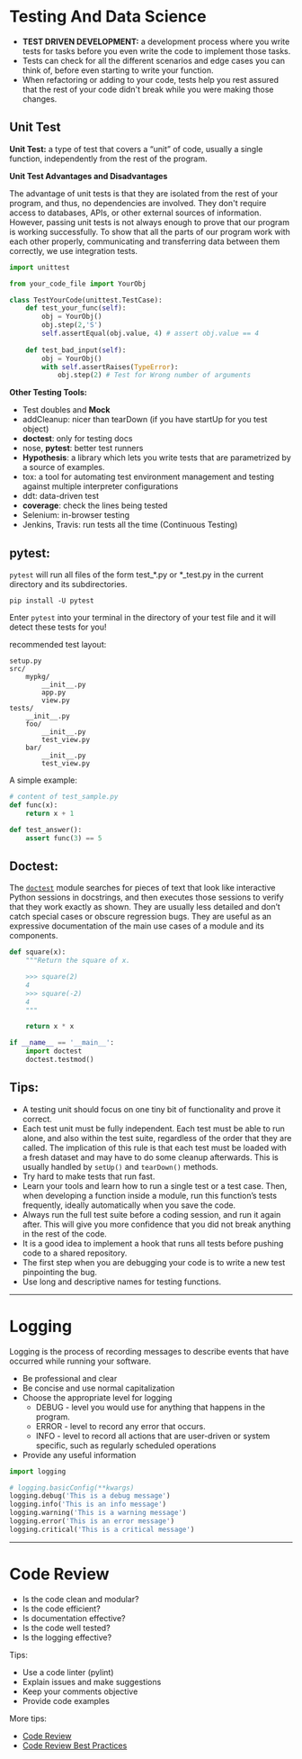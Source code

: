 # Testing And Data Science

- **TEST DRIVEN DEVELOPMENT:** a development process where you write tests for tasks before you even write the code to implement those tasks.
- Tests can check for all the different scenarios and edge cases you can think of, before even starting to write your function. 
- When refactoring or adding to your code, tests help you rest assured that the rest of your code didn't break while you were making those changes. 

## Unit Test

**Unit Test:** a type of test that covers a “unit” of code, usually a single function, independently from the rest of the program.

**Unit Test Advantages and Disadvantages**

The advantage of unit tests is that they are isolated from the rest of your program, and thus, no dependencies are involved. They don't require access to databases, APIs, or other external sources of information. However, passing unit tests is not always enough to prove that our program is working successfully. To show that all the parts of our program work with each other properly, communicating and transferring data between them correctly, we use integration tests. 

```python
import unittest

from your_code_file import YourObj

class TestYourCode(unittest.TestCase):
    def test_your_func(self):
        obj = YourObj()
        obj.step(2,'S')
        self.assertEqual(obj.value, 4) # assert obj.value == 4 
    
    def test_bad_input(self):
        obj = YourObj()
        with self.assertRaises(TypeError):
            obj.step(2) # Test for Wrong number of arguments
```

**Other Testing Tools:**

- Test doubles and **Mock**
- addCleanup: nicer than tearDown (if you have startUp for you test object)
- **doctest**: only for testing docs
- nose, **pytest**: better test runners
- **Hypothesis**: a library which lets you write tests that are parametrized by a source of examples.
- tox: a tool for automating test environment management and testing against multiple interpreter configurations
- ddt: data-driven test
- **coverage**: check the lines being tested
- Selenium: in-browser testing
- Jenkins, Travis: run tests all the time (Continuous Testing)

## pytest:

`pytest` will run all files of the form test_*.py or *_test.py in the current directory and its subdirectories.

```shell
pip install -U pytest
```

Enter `pytest` into your terminal in the directory of your test file and it will detect these tests for you!

recommended test layout:

```shell
setup.py
src/
    mypkg/
        __init__.py
        app.py
        view.py
tests/
    __init__.py
    foo/
        __init__.py
        test_view.py
    bar/
        __init__.py
        test_view.py
```

A simple example:

```python
# content of test_sample.py
def func(x):
    return x + 1

def test_answer():
    assert func(3) == 5
```

## Doctest:

The [`doctest`](https://docs.python.org/3/library/doctest.html#module-doctest) module searches for pieces of text that look like interactive Python sessions in docstrings, and then executes those sessions to verify that they work exactly as shown. They are usually less detailed and don’t catch special cases or obscure regression bugs. They are useful as an expressive documentation of the main use cases of a module and its components.

```python
def square(x):
    """Return the square of x.

    >>> square(2)
    4
    >>> square(-2)
    4
    """

    return x * x

if __name__ == '__main__':
    import doctest
    doctest.testmod()
```

## Tips:

- A testing unit should focus on one tiny bit of functionality and prove it correct.
- Each test unit must be fully independent. Each test must be able to run alone, and also within the test suite, regardless of the order that they are called. The implication of this rule is that each test must be loaded with a fresh dataset and may have to do some cleanup afterwards. This is usually handled by `setUp()` and `tearDown()` methods.
- Try hard to make tests that run fast.
- Learn your tools and learn how to run a single test or a test case. Then, when developing a function inside a module, run this function’s tests frequently, ideally automatically when you save the code.
- Always run the full test suite before a coding session, and run it again after. This will give you more confidence that you did not break anything in the rest of the code.
- It is a good idea to implement a hook that runs all tests before pushing code to a shared repository.
- The first step when you are debugging your code is to write a new test pinpointing the bug.
- Use long and descriptive names for testing functions. 

---

# Logging

Logging is the process of recording messages to describe events that have occurred while running your software.

- Be professional and clear
- Be concise and use normal capitalization
- Choose the appropriate level for logging
  - DEBUG - level you would use for anything that happens in the program.
  - ERROR - level to record any error that occurs.
  - INFO - level to record all actions that are user-driven or system specific, such as regularly scheduled operations
- Provide any useful information

```python
import logging

# logging.basicConfig(**kwargs)
logging.debug('This is a debug message')
logging.info('This is an info message')
logging.warning('This is a warning message')
logging.error('This is an error message')
logging.critical('This is a critical message')
```

---

# Code Review

- Is the code clean and modular?
- Is the code efficient?
- Is documentation effective?
-  Is the code well tested?
- Is the logging effective?

Tips:

- Use a code linter (pylint)
- Explain issues and make suggestions
- Keep your comments objective
- Provide code examples

More tips:

- [Code Review](https://github.com/lyst/MakingLyst/tree/master/code-reviews)
- [Code Review Best Practices](https://www.kevinlondon.com/2015/05/05/code-review-best-practices.html)